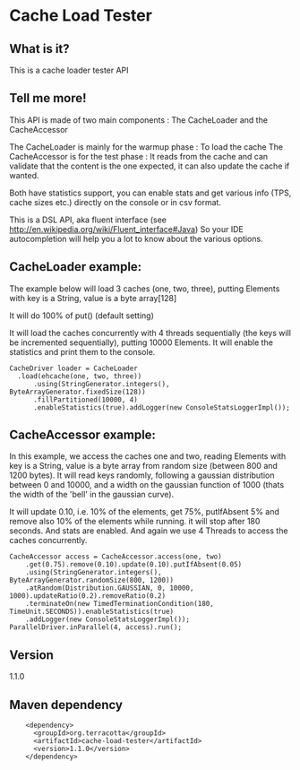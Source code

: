 Cache Load Tester
=================

What is it?
-----------
This is a cache loader tester API

Tell me more!
-------------
This API is made of two main components : The CacheLoader and the CacheAccessor

The CacheLoader is mainly for the warmup phase : To load the cache
The CacheAccessor is for the test phase : It reads from the cache and can validate that the content is the one expected, it can also update the cache if wanted.

Both have statistics support, you can enable stats and get various info (TPS, cache sizes etc.) directly on the console or in csv format.

This is a DSL API, aka fluent interface (see http://en.wikipedia.org/wiki/Fluent_interface#Java)
So your IDE autocompletion will help you a lot to know about the various options.

CacheLoader example:
--------------------
The example below will load 3 caches (one, two, three), putting Elements with key is a String, value is a byte array[128]

It will do 100% of put() (default setting)

It will load the caches concurrently with 4 threads sequentially (the keys will be incremented sequentially), putting 10000 Elements.
It will enable the statistics and print them to the console.
```
CacheDriver loader = CacheLoader
  .load(ehcache(one, two, three))
      .using(StringGenerator.integers(), ByteArrayGenerator.fixedSize(128))
      .fillPartitioned(10000, 4)
      .enableStatistics(true).addLogger(new ConsoleStatsLoggerImpl());
```
  
CacheAccessor example:
----------------------
In this example, we access the caches one and two, reading Elements with key is a String, value is a byte array from random size (between 800 and 1200 bytes).
It will read keys randomly, following a gaussian distribution between 0 and 10000, and a width on the gaussian function of 1000 (thats the width of the 'bell' in the gaussian curve).

It will update 0.10, i.e. 10% of the elements, get 75%, putIfAbsent 5% and remove also 10% of the elements while running.
it will stop after 180 seconds.
And stats are enabled. And again we use 4 Threads to access the caches concurrently.

```
CacheAccessor access = CacheAccessor.access(one, two)
    .get(0.75).remove(0.10).update(0.10).putIfAbsent(0.05)
    .using(StringGenerator.integers(), ByteArrayGenerator.randomSize(800, 1200))
    .atRandom(Distribution.GAUSSIAN, 0, 10000, 1000).updateRatio(0.2).removeRatio(0.2)
    .terminateOn(new TimedTerminationCondition(180, TimeUnit.SECONDS)).enableStatistics(true)
    .addLogger(new ConsoleStatsLoggerImpl());
ParallelDriver.inParallel(4, access).run();
```

Version
----
1.1.0

Maven dependency
----------------

```
    <dependency>
      <groupId>org.terracotta</groupId>
      <artifactId>cache-load-tester</artifactId>
      <version>1.1.0</version>
    </dependency>
```